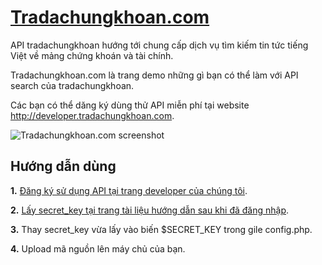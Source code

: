 # [Tradachungkhoan.com](https://tradachungkhoan.com)

API tradachungkhoan hướng tới chung cấp dịch vụ tìm kiếm tin tức tiếng Việt về mảng chứng khoán và tài chính.

Tradachungkhoan.com là trang demo những gì bạn có thể làm với API search của tradachungkhoan. 

Các bạn có thể dăng ký dùng thử API miễn phí tại website http://developer.tradachungkhoan.com.


![Tradachungkhoan.com screenshot](https://user-images.githubusercontent.com/1238009/59154998-f6b97980-8aa8-11e9-835c-afafbdd541ce.PNG)

## Hướng dẫn dùng

  **1.** [Đăng ký sử dụng API tại trang developer của chúng tôi](https://developer.tradachungkhoan.com/signup).
  
  **2.** [Lấy secret_key tại trang tài liệu hướng dẫn sau khi đã đăng nhập](https://developer.tradachungkhoan.com/document).
  
  **3.** Thay secret_key vừa lấy vào biến $SECRET_KEY trong gile config.php. 
  
  **4.** Upload mã nguồn lên máy chủ của bạn.
